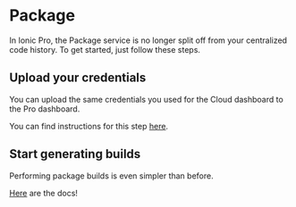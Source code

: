 # Package

In Ionic Pro, the Package service is no longer split off from your centralized code history.  To get started, just follow these steps.

## Upload your credentials

You can upload the same credentials you used for the Cloud dashboard to the Pro dashboard.

You can find instructions for this step [here](/pro/native-builds.html#uploading-your-certs).

## Start generating builds

Performing package builds is even simpler than before.

[Here](/pro/native-builds.html#performing-a-build) are the docs!
